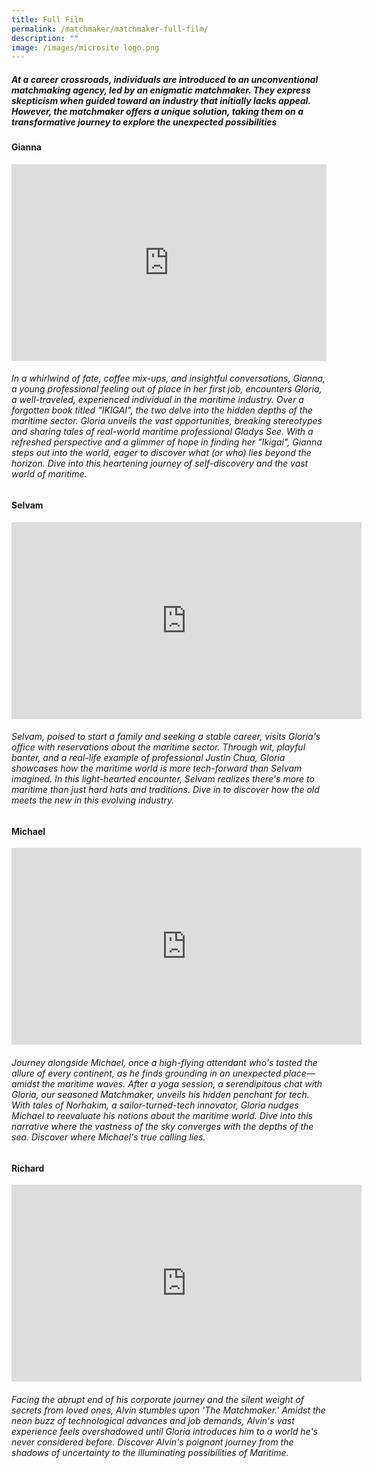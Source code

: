 ```yaml
---
title: Full Film
permalink: /matchmaker/matchmaker-full-film/
description: ""
image: /images/microsite logo.png
---
```

##### At a career crossroads, individuals are introduced to an unconventional matchmaking agency, led by an enigmatic matchmaker. They express skepticism when guided toward an industry that initially lacks appeal. However, the matchmaker offers a unique solution, taking them on a transformative journey to explore the unexpected possibilities

#### Gianna

<iframe allowfullscreen="" allow="accelerometer; autoplay; clipboard-write; encrypted-media; gyroscope; picture-in-picture; web-share" frameborder="0" title="YouTube video player" src="https://www.youtube.com/embed/1rbu6PWARtw?si=dDuz8BSxvPsLGLPx" height="315" width="100%"></iframe>

###### In a whirlwind of fate, coffee mix-ups, and insightful conversations, Gianna, a young professional feeling out of place in her first job, encounters Gloria, a well-traveled, experienced individual in the maritime industry. Over a forgotten book titled "IKIGAI", the two delve into the hidden depths of the maritime sector. Gloria unveils the vast opportunities, breaking stereotypes and sharing tales of real-world maritime professional Gladys See. With a refreshed perspective and a glimmer of hope in finding her "Ikigai", Gianna steps out into the world, eager to discover what (or who) lies beyond the horizon. Dive into this heartening journey of self-discovery and the vast world of maritime.

#### Selvam

<iframe allowfullscreen="" allow="accelerometer; autoplay; clipboard-write; encrypted-media; gyroscope; picture-in-picture; web-share" frameborder="0" title="YouTube video player" src="https://www.youtube.com/embed/1rbu6PWARtw?si=dDuz8BSxvPsLGLPx" height="315" width="560"></iframe>

###### Selvam, poised to start a family and seeking a stable career, visits Gloria's office with reservations about the maritime sector. Through wit, playful banter, and a real-life example of professional Justin Chua, Gloria showcases how the maritime world is more tech-forward than Selvam imagined. In this light-hearted encounter, Selvam realizes there's more to maritime than just hard hats and traditions. Dive in to discover how the old meets the new in this evolving industry.

#### Michael

<iframe allowfullscreen="" allow="accelerometer; autoplay; clipboard-write; encrypted-media; gyroscope; picture-in-picture; web-share" frameborder="0" title="YouTube video player" src="https://www.youtube.com/embed/1rbu6PWARtw?si=dDuz8BSxvPsLGLPx" height="315" width="560"></iframe>

###### Journey alongside Michael, once a high-flying attendant who's tasted the allure of every continent, as he finds grounding in an unexpected place—amidst the maritime waves. After a yoga session, a serendipitous chat with Gloria, our seasoned Matchmaker, unveils his hidden penchant for tech. With tales of Norhakim, a sailor-turned-tech innovator, Gloria nudges Michael to reevaluate his notions about the maritime world. Dive into this narrative where the vastness of the sky converges with the depths of the sea. Discover where Michael's true calling lies.

#### Richard 

<iframe allowfullscreen="" allow="accelerometer; autoplay; clipboard-write; encrypted-media; gyroscope; picture-in-picture; web-share" frameborder="0" title="YouTube video player" src="https://www.youtube.com/embed/1rbu6PWARtw?si=dDuz8BSxvPsLGLPx" height="315" width="560"></iframe>

###### Facing the abrupt end of his corporate journey and the silent weight of secrets from loved ones, Alvin stumbles upon 'The Matchmaker.' Amidst the neon buzz of technological advances and job demands, Alvin's vast experience feels overshadowed until Gloria introduces him to a world he's never considered before. Discover Alvin's poignant journey from the shadows of uncertainty to the illuminating possibilities of Maritime.